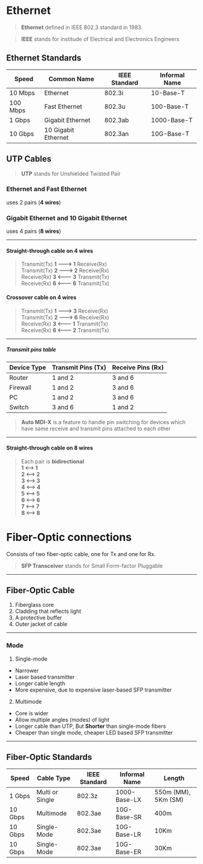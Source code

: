 # Ethernet

> **Ethernet** defined in IEEE 802.3 standard in 1983.

> **IEEE** stands for institude of Electrical and Electronics Engineers

## Ethernet Standards
| Speed    | Common Name         | IEEE Standard | Informal Name |
| -------- | ------------------- | ------------- | ------------- |
| 10 Mbps  | Ethernet            | 802.3i        | 10-Base-T     |
| 100 Mbps | Fast Ethernet       | 802.3u        | 100-Base-T    |
| 1 Gbps   | Gigabit Ethernet    | 802.3ab       | 1000-Base-T   |
| 10 Gbps  | 10 Gigabit Ethernet | 802.3an       | 10G-Base-T    |

## **UTP** Cables
> **UTP** stands for Unshielded Twisted Pair

### **Ethernet** and **Fast Ethernet**
uses 2 pairs (**4 wires**)

### **Gigabit** Ethernet and **10 Gigabit** Ethernet
uses 4 pairs (**8 wires**)

---

#### **Straight-through** cable on 4 wires
> Transmit(Tx)  **1 ---> 1**  Receive(Rx)  
> Transmit(Tx)  **2 ---> 2**  Receive(Rx)  
> Receive(Rx)   **3 <--- 3**  Transmit(Tx)  
> Receive(Rx)   **6 <--- 6**  Transmit(Tx)

#### **Crossover** cable on 4 wires
> Transmit(Tx)  **1 ---> 3**  Receive(Rx)  
> Transmit(Tx)  **2 ---> 6**  Receive(Rx)  
> Receive(Rx)   **3 <--- 1**  Transmit(Tx)  
> Receive(Rx)   **6 <--- 2**  Transmit(Tx)

---

##### Transmit pins table
| Device Type | Transmit Pins (Tx) | Receive Pins (Rx) |
| ----------- | ------------------ | ----------------- |
| Router      | 1 and 2            | 3 and 6           |
| Firewall    | 1 and 2            | 3 and 6           |
| PC          | 1 and 2            | 3 and 6           |
| Switch      | 3 and 6            | 1 and 2           |

> **Auto MDI-X** is a feature to handle pin switching for devices which have same
> receive and transmit pins attached to each other

---

#### **Straight-through** cable on 8 wires
> Each pair is **bidirectional**  
> **1 <--> 1**  
> **2 <--> 2**  
> **3 <--> 3**  
> **4 <--> 4**  
> **5 <--> 5**  
> **6 <--> 6**  
> **7 <--> 7**  
> **8 <--> 8**  

# **Fiber-Optic** connections
Consists of two fiber-optic cable, one for Tx and one for Rx.

> **SFP Transceiver** stands for Small Form-factor Pluggable

---

## **Fiber-Optic Cable**
1. Fiberglass core
2. Cladding that reflects light
3. A protective buffer
4. Outer jacket of cable

---

### **Mode**
1. Single-mode
  * Narrower
  * Laser based transmitter
  * Longer cable length
  * More expensive, due to expensive laser-based SFP transmitter
2. Multimode
  * Core is wider
  * Allow multiple angles (modes) of light
  * Longer cable than UTP, But **Shorter** than single-mode fibers
  * Cheaper than single mode, cheaper LED based SFP transmitter

---

## Fiber-Optic Standards
| Speed    | Cable Type          | IEEE Standard | Informal Name | Length              |
| -------- | ------------------- | ------------- | ------------- | ------------------- |
| 1 Gbps   | Multi or Single     | 802.3z        | 1000-Base-LX  | 550m (MM), 5Km (SM) |
| 10 Gbps  | Multimode           | 802.3ae       | 10G-Base-SR   | 400m                |
| 10 Gbps  | Single-Mode         | 802.3ae       | 10G-Base-LR   | 10Km                |
| 10 Gbps  | Single-Mode         | 802.3ae       | 10G-Base-ER   | 30Km                |
